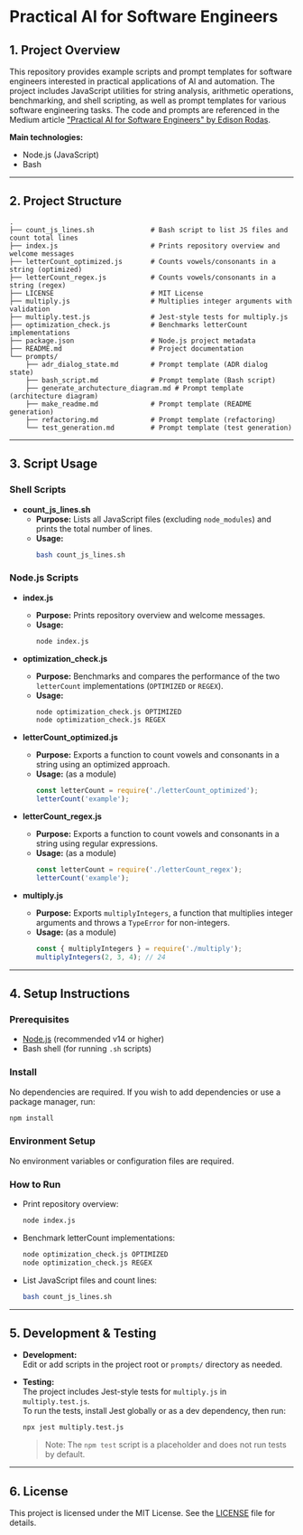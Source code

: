 # Practical AI for Software Engineers

## 1. Project Overview

This repository provides example scripts and prompt templates for software engineers interested in practical applications of AI and automation. The project includes JavaScript utilities for string analysis, arithmetic operations, benchmarking, and shell scripting, as well as prompt templates for various software engineering tasks. The code and prompts are referenced in the Medium article ["Practical AI for Software Engineers" by Edison Rodas](https://medium.com/@erodasd).

**Main technologies:**  
- Node.js (JavaScript)
- Bash

---

## 2. Project Structure

```
.
├── count_js_lines.sh              # Bash script to list JS files and count total lines
├── index.js                       # Prints repository overview and welcome messages
├── letterCount_optimized.js       # Counts vowels/consonants in a string (optimized)
├── letterCount_regex.js           # Counts vowels/consonants in a string (regex)
├── LICENSE                        # MIT License
├── multiply.js                    # Multiplies integer arguments with validation
├── multiply.test.js               # Jest-style tests for multiply.js
├── optimization_check.js          # Benchmarks letterCount implementations
├── package.json                   # Node.js project metadata
├── README.md                      # Project documentation
└── prompts/
    ├── adr_dialog_state.md        # Prompt template (ADR dialog state)
    ├── bash_script.md             # Prompt template (Bash script)
    ├── generate_archutecture_diagram.md # Prompt template (architecture diagram)
    ├── make_readme.md             # Prompt template (README generation)
    ├── refactoring.md             # Prompt template (refactoring)
    └── test_generation.md         # Prompt template (test generation)
```

---

## 3. Script Usage

### Shell Scripts

- **count_js_lines.sh**
  - **Purpose:** Lists all JavaScript files (excluding `node_modules`) and prints the total number of lines.
  - **Usage:**
    ```bash
    bash count_js_lines.sh
    ```

### Node.js Scripts

- **index.js**
  - **Purpose:** Prints repository overview and welcome messages.
  - **Usage:**
    ```bash
    node index.js
    ```

- **optimization_check.js**
  - **Purpose:** Benchmarks and compares the performance of the two `letterCount` implementations (`OPTIMIZED` or `REGEX`).
  - **Usage:**
    ```bash
    node optimization_check.js OPTIMIZED
    node optimization_check.js REGEX
    ```

- **letterCount_optimized.js**
  - **Purpose:** Exports a function to count vowels and consonants in a string using an optimized approach.
  - **Usage:** (as a module)
    ```js
    const letterCount = require('./letterCount_optimized');
    letterCount('example');
    ```

- **letterCount_regex.js**
  - **Purpose:** Exports a function to count vowels and consonants in a string using regular expressions.
  - **Usage:** (as a module)
    ```js
    const letterCount = require('./letterCount_regex');
    letterCount('example');
    ```

- **multiply.js**
  - **Purpose:** Exports `multiplyIntegers`, a function that multiplies integer arguments and throws a `TypeError` for non-integers.
  - **Usage:** (as a module)
    ```js
    const { multiplyIntegers } = require('./multiply');
    multiplyIntegers(2, 3, 4); // 24
    ```

---

## 4. Setup Instructions

### Prerequisites

- [Node.js](https://nodejs.org/) (recommended v14 or higher)
- Bash shell (for running `.sh` scripts)

### Install

No dependencies are required. If you wish to add dependencies or use a package manager, run:

```bash
npm install
```

### Environment Setup

No environment variables or configuration files are required.

### How to Run

- Print repository overview:
  ```bash
  node index.js
  ```
- Benchmark letterCount implementations:
  ```bash
  node optimization_check.js OPTIMIZED
  node optimization_check.js REGEX
  ```
- List JavaScript files and count lines:
  ```bash
  bash count_js_lines.sh
  ```

---

## 5. Development & Testing

- **Development:**  
  Edit or add scripts in the project root or `prompts/` directory as needed.

- **Testing:**  
  The project includes Jest-style tests for `multiply.js` in `multiply.test.js`.  
  To run the tests, install Jest globally or as a dev dependency, then run:
  ```bash
  npx jest multiply.test.js
  ```
  > Note: The `npm test` script is a placeholder and does not run tests by default.

---

## 6. License

This project is licensed under the MIT License. See the [LICENSE](./LICENSE) file for details.
